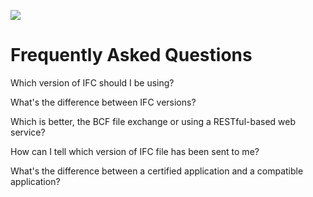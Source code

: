 ![](https://technical.buildingsmart.org/wp-content/uploads/2018/05/MSG-Banner.jpg)


Frequently Asked Questions
==========================

Which version of IFC should I be using?

What's the difference between IFC versions?

Which is better, the BCF file exchange or using a RESTful-based web service?

How can I tell which version of IFC file has been sent to me?

What's the difference between a certified application and a compatible application?
